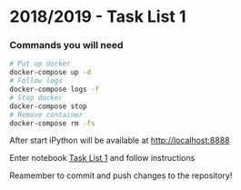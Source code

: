 # 2018/2019 - Task List 1

###  Commands you will need
```bash
# Put up docker
docker-compose up -d
# Follow logs
docker-compose logs -f
# Stop docker
docker-compose stop
# Remove container
docker-compose rm -fs
```

After start iPython will be available at [http://localhost:8888](http://localhost:8888)

Enter notebook  [Task List 1](http://localhost:8888/notebooks/Task%20List%201.ipynb) and follow instructions

Reamember to commit and push changes to the  repository!
